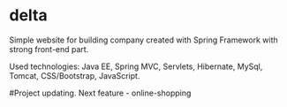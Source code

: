 # delta
Simple website for building company created with Spring Framework with strong front-end part.

Used technologies: Java EE, Spring MVC, Servlets, Hibernate, MySql, Tomcat, CSS/Bootstrap, JavaScript.

#Project updating. Next feature - online-shopping

